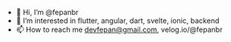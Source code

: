 - 👋 Hi, I’m @fepanbr
- 👀 I’m interested in flutter, angular, dart, svelte, ionic, backend
- 📫 How to reach me devfepan@gmail.com, velog.io/@fepanbr


<!---
fepanbr/fepanbr is a ✨ special ✨ repository because its `README.md` (this file) appears on your GitHub profile.
You can click the Preview link to take a look at your changes.
--->

